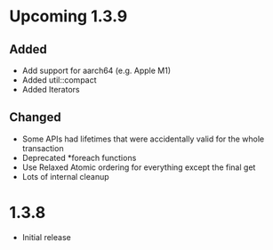 # Upcoming 1.3.9

## Added
* Add support for aarch64 (e.g. Apple M1)
* Added util::compact
* Added Iterators

## Changed
* Some APIs had lifetimes that were accidentally valid for the whole transaction
* Deprecated *foreach functions
* Use Relaxed Atomic ordering for everything except the final get
* Lots of internal cleanup


# 1.3.8
* Initial release
